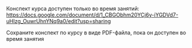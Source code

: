 Конспект курса доступен только во время занятий: https://docs.google.com/document/d/1_CBGObhm20YCj6y-iYGDVd7-uHIzg_OuwrUhnYNq9a0/edit?usp=sharing

Сохраните конспект по курсу в виде PDF-файла, пока он доступен во время занятия